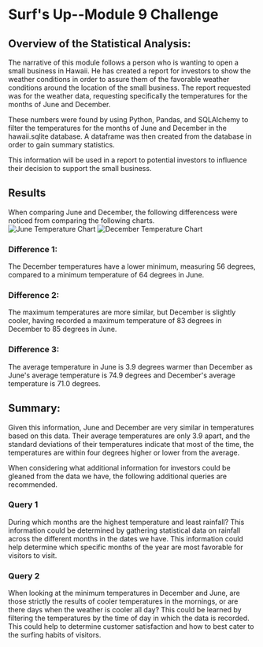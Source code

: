 # Surf's Up--Module 9 Challenge
## Overview of the Statistical Analysis:
The narrative of this module follows a person who is wanting to open a small business in Hawaii.  He has created a report for investors to show the weather conditions in order to assure them of the favorable weather conditions around the location of the small business.  The report requested was for the weather data, requesting specifically the temperatures for the months of June and December.  

These numbers were found by using Python, Pandas, and SQLAlchemy to filter the temperatures for the months of June and December in the hawaii.sqlite database. A dataframe was then created from the database in order to gain summary statistics.

This information will be used in a report to potential investors to influence their decision to support the small business.

## Results
When comparing June and December, the following differencess were noticed from comparing the following charts.  
![June Temperature Chart](https://github.com/machudpicchu/surfs_up/blob/main/June%20Temps.png)
![December Temperature Chart](https://github.com/machudpicchu/surfs_up/blob/main/Dec%20Temps.png)

### Difference 1:
The December temperatures have a lower minimum, measuring 56 degrees, compared to a minimum temperature of 64 degrees in June. 

### Difference 2:
The maximum temperatures are more similar, but December is slightly cooler, having recorded a maximum temperature of 83 degrees in December to 85 degrees in June.

### Difference 3:  
The average temperature in June is 3.9 degrees warmer than December as June's average temperature is 74.9 degrees and December's average temperature is 71.0 degrees.

## Summary:
Given this information, June and December are very similar in temperatures based on this data.  Their average temperatures are only 3.9 apart, and the standard deviations of their temperatures indicate that most of the time, the temperatures are within four degrees higher or lower from the average.  

When considering what additional information for investors could be gleaned from the data we have, the following additional queries are recommended.
### Query 1
During which months are the highest temperature and least rainfall?  This information could be determined by gathering statistical data on rainfall across the different months in the dates we have.  This information could help determine which specific months of the year are most favorable for visitors to visit.

### Query 2
When looking at the minimum temperatures in December and June, are those strictly the results of cooler temperatures in the mornings, or are there days when the weather is cooler all day?  This could be learned by filtering the temperatures by the time of day in which the data is recorded.  This could help to determine customer satisfaction and how to best cater to the surfing habits of visitors.
